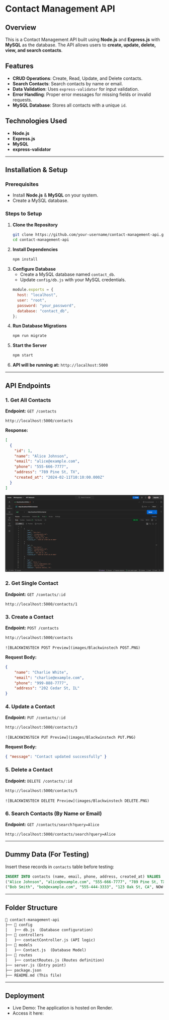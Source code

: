 # Contact Management API

## Overview
This is a Contact Management API built using **Node.js** and **Express.js** with **MySQL** as the database. The API allows users to **create, update, delete, view, and search contacts**.

## Features
- **CRUD Operations**: Create, Read, Update, and Delete contacts.
- **Search Contacts**: Search contacts by name or email.
- **Data Validation**: Uses `express-validator` for input validation.
- **Error Handling**: Proper error messages for missing fields or invalid requests.
- **MySQL Database**: Stores all contacts with a unique `id`.

## Technologies Used
- **Node.js**
- **Express.js**
- **MySQL**
- **express-validator**

---

## Installation & Setup

### Prerequisites
- Install **Node.js** & **MySQL** on your system.
- Create a MySQL database.

### Steps to Setup
1. **Clone the Repository**
   ```bash
   git clone https://github.com/your-username/contact-management-api.git
   cd contact-management-api
   ```
2. **Install Dependencies**
   ```bash
   npm install
   ```
3. **Configure Database**
   - Create a MySQL database named `contact_db`.
   - Update `config/db.js` with your MySQL credentials.
   ```javascript
   module.exports = {
     host: "localhost",
     user: "root",
     password: "your_password",
     database: "contact_db",
   };
   ```
4. **Run Database Migrations**
   ```bash
   npm run migrate
   ```
5. **Start the Server**
   ```bash
   npm start
   ```
6. **API will be running at:** `http://localhost:5000`

---

## API Endpoints

### 1. Get All Contacts
**Endpoint:** `GET /contacts`
```http
http://localhost:5000/contacts
```
**Response:**
```json
[
  {
    "id": 1,
    "name": "Alice Johnson",
    "email": "alice@example.com",
    "phone": "555-666-7777",
    "address": "789 Pine St, TX",
    "created_at": "2024-02-11T10:10:00.000Z"
  }
]
```
![BLACKWINSTECH GET Preview](images/Blackwinstech_GET.PNG)



### 2. Get Single Contact
**Endpoint:** `GET /contacts/:id`
```http
http://localhost:5000/contacts/1
```

### 3. Create a Contact
**Endpoint:** `POST /contacts`
```http
http://localhost:5000/contacts

![BLACKWINSTECH POST Preview](images/Blackwinstech POST.PNG)

```
**Request Body:**
```json
{
    "name": "Charlie White",
    "email": "charlie@example.com",
    "phone": "999-888-7777",
    "address": "202 Cedar St, IL"
}
```

### 4. Update a Contact
**Endpoint:** `PUT /contacts/:id`
```http
http://localhost:5000/contacts/3

![BLACKWINSTECH PUT Preview](images/Blackwinstech PUT.PNG)

```
**Request Body:**
```json
{ "message": "Contact updated successfully" }
```

### 5. Delete a Contact
**Endpoint:** `DELETE /contacts/:id`
```http
http://localhost:5000/contacts/5

![BLACKWINSTECH DELETE Preview](images/Blackwinstech DELETE.PNG)

```

### 6. Search Contacts (By Name or Email)
**Endpoint:** `GET /contacts/search?query=Alice`
```http
http://localhost:5000/contacts/search?query=Alice
```

---

## Dummy Data (For Testing)
Insert these records in `contacts` table before testing:
```sql
INSERT INTO contacts (name, email, phone, address, created_at) VALUES
("Alice Johnson", "alice@example.com", "555-666-7777", "789 Pine St, TX", NOW()),
("Bob Smith", "bob@example.com", "555-444-3333", "123 Oak St, CA", NOW());
```

---

## Folder Structure
```
📂 contact-management-api
├── 📂 config
│   ├── db.js  (Database configuration)
├── 📂 controllers
│   ├── contactController.js (API logic)
├── 📂 models
│   ├── Contact.js  (Database Model)
├── 📂 routes
│   ├── contactRoutes.js (Routes definition)
├── server.js (Entry point)
├── package.json
├── README.md (This file)
```

---

## Deployment
- Live Demo: The application is hosted on Render.
- Access it here: 

